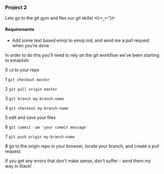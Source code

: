 ### Project 2 

Lets go to the git gym and flex our git skills! ᕙ(⇀‸↼‶)ᕗ 

#### Requirements

* Add some text based emoji to emoji.md, and send me a pull request when you're done

In order to do this you'll need to rely on the git workflow we've been starting to establish:

0 ```cd``` to your repo

1 ```git checkout master```

2 ```git pull origin master```

3 ```git branch my-branch-name```

4 ```git checkout my-branch-name```

5 edit and save your files

6 ```git commit -am 'your commit message'```

7 ```git push origin my-branch-name```

8 go to the origin repo in your browser, locate your branch, and create a pull request

If you get any errors that don't make sense, don't suffer - send them my way in Slack!